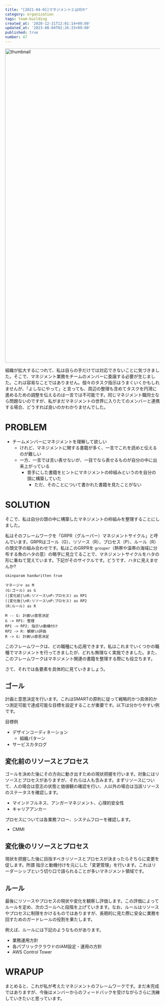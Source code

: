 ```yaml
---
title: "[2021-04-01]マネジメントとは何か"
category: organization
tags: team-building
created_at: '2020-12-31T12:01:14+09:00'
updated_at: '2023-08-04T02:26:33+09:00'
published: true
number: 47
---
```


<img width="1022" alt="thumbnail" src="https://img.esa.io/uploads/production/attachments/16651/2021/01/30/97367/8ac007e9-54f6-4909-b4e5-5068addb8466.png">

組織が拡大するにつれて、私は自らの手だけでは対応できないことに気づきました。そこで、マネジメント業務をチームのメンバーに委譲する必要が生じました。これは容易なことではありません。個々のタスク指示はうまくいくかもしれませんが、「よしなにやって」と言っても、周辺の整理も含めてタスクを円滑に進めるための調整を伝えるのは一言では不可能です。同じマネジメント職同士なら問題ないのですが、私がまだマネジメントの世界に入りたてのメンバーと連携する場合、どうすれば良いのかわかりませんでした。

# PROBLEM
- チームメンバーにマネジメントを理解して欲しい
    - けれど、マネジメントに関する書籍が多く、一言でこれを読めと伝えるのが難しい
    - 一方、一言では言い表せないが、一目でなら表せるものが自分の中に出来上がっている
        - 昔手にした書籍をヒントにマネジメントの枠組みというのを自分の頭に構築していた
            - ただ、そのことについて書かれた書籍を見たことがない

# SOLUTION
そこで、私は自分の頭の中に構築したマネジメントの枠組みを整理することにしました。

私はそのフレームワークを「GRPR（グルーパー）マネジメントサイクル」と呼んでいます。GRPRはゴール（G）、リソース（R）、プロセス（P）、ルール（R）の頭文字の組み合わせです。私はこのGRPRを `grouper`（熱帯や温帯の海域に分布する魚のハタの意）の略字に見立てることで、マネジメントサイクルをハタの形に重ねて覚えています。下記がそのサイクルです。どうです、ハタに見えませんか?

```uml
skinparam handwritten true

マネージャ as M
(G:ゴール) as G
(|変化前|\nR:リソース\nP:プロセス) as RP1
(|変化後|\nR:リソース\nP:プロセス) as RP2
(R:ルール) as R

M -- G: 計画\n意思決定
G -> RP1: 整理
RP1 -> RP2: 指示\n動機付け
RP2 -> R: 観察\n評価
R -> G: 計画\n意思決定
```

このフレームワークは、どの職種にも応用できます。私はこれまでいくつかの職種でマネジメントを行ってきましたが、どれも無理なく実施できました。また、このフレームワークはマネジメント関連の書籍を整理する際にも役立ちます。

さて、それでは各要素を具体的に見ていきましょう。

## ゴール
計画と意思決定を行います。これはSMARTの原則に従って戦略的かつ具体的かつ測定可能で達成可能な目標を設定することが重要です。以下は分かりやすい例です。

目標例
- デザインコーディネーション
    - 組織パターン
- サービスカタログ

## 変化前のリソースとプロセス
ゴールを決めた後にその方向に動き出すための現状把握を行います。対象にはリソースとプロセスがありますが、それらは人も含みます。まずリソースについて、人の場合は意志の状態と価値観の確認を行い、人以外の場合は当該リソースのステータスを確認します。

- マインドフルネス、アンガーマネジメント、心理的安全性
- キャリアアンカー

プロセスについては各業務フロー、システムフローを確認します。

- CMMI

## 変化後のリソースとプロセス
現状を把握した後に目指すべきリソースとプロセスが決まったらそちらに変更を促します。所謂 指示と動機付けを元にした「変更管理」を行います。これはリーダーシップという切り口で語られることが多いマネジメント領域です。

## ルール
最後にリソースやプロセスの現状や変化を観察し評価します。この評価によってルールを定め、次のゴールへと段階を上げていきます。なお、ルールはリソースやプロセスに制限をかけるものではありますが、長期的に見た際に安全に業務を回すためのガードレールの役割を果たします。

例えば、ルールには下記のようなものがあります。

- 業務運用方針
- 各パブリッククラウドのIAM設定・運用の方針
- AWS Control Tower

# WRAPUP
まとめると、これが私が考えたマネジメントのフレームワークです。まだ未完成ではありますが、今後はメンバーからのフィードバックを受けながらさらに洗練していきたいと思っています。
